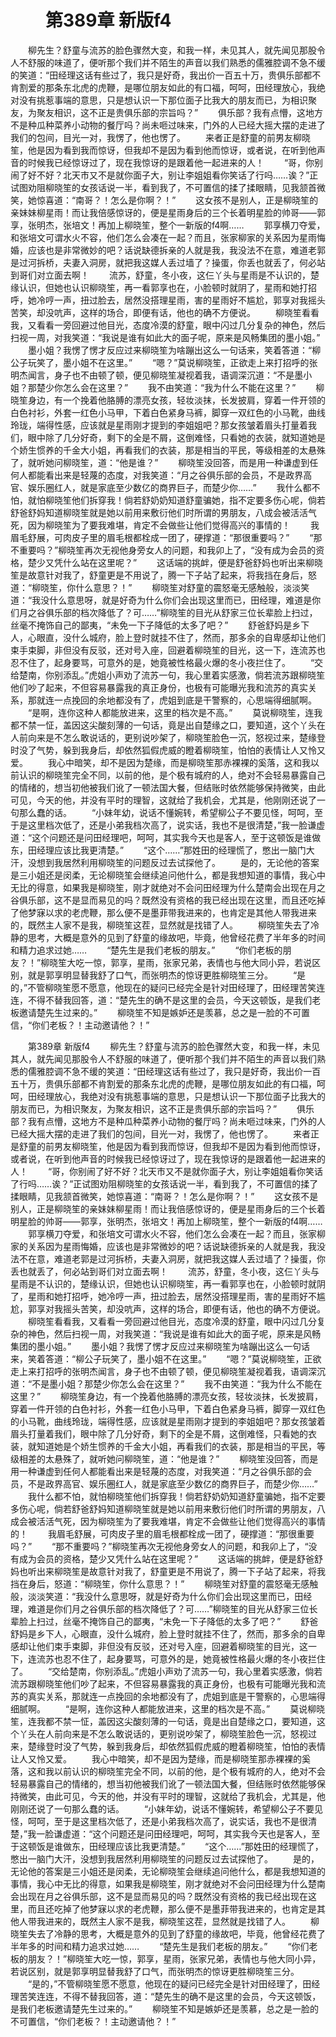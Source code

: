 # 　　第389章 新版f4
　　柳先生？舒童与流苏的脸色骤然大变，和我一样，未见其人，就先闻见那股令人不舒服的味道了，便听那个我们并不陌生的声音以我们熟悉的儒雅腔调不急不缓的笑道：“田经理这话有些过了，我只是好奇，我出价一百五十万，贵俱乐部都不肯割爱的那条东北虎的虎鞭，是哪位朋友如此的有口福，呵呵，田经理放心，我绝对没有挑惹事端的意思，只是想认识一下那位面子比我大的朋友而已，为相识聚友，为聚友相识，这不正是贵俱乐部的宗旨吗？”
　　俱乐部？我有点懵，这地方不是种瓜种菜养小动物的餐厅吗？尚未咂过味来，门外的人已经大摇大摆的走进了我们的包间，目光一对，我愣了，他也愣了。
　　来者正是舒童的前男友柳晓笙，他是因为看到我而惊讶，但我却不是因为看到他而惊讶，或者说，在听到他声音的时候我已经惊讶过了，现在我惊讶的是跟着他一起进来的人！
　　“哥，你别闹了好不好？北天市又不是就你面子大，别让李姐姐看你笑话了行吗……诶？”正试图劝阻柳晓笙的女孩话说一半，看到我了，不可置信的揉了揉眼睛，见我颔首微笑，她惊喜道：“南哥？！怎么是你啊？！”
　　这女孩不是别人，正是柳晓笙的亲妹妹柳星雨！而让我倍感惊讶的，便是星雨身后的三个长着明星脸的帅哥——郭享，张明杰，张培文！再加上柳晓笙，整个一新版的f4啊……
　　郭享横刀夺爱，和张培文可谓水火不容，他们怎么会凑在一起？而且，张家柳家的关系因为星雨悔婚，应该也是非常微妙的吧？话说缺德拆亲的人就是我，我没法不在意，难道老郭是过河拆桥，夫妻入洞房，就把我这媒人丢过墙了？操蛋，你丢也就丢了，何必站到哥们对立面去啊！
　　流苏，舒童，冬小夜，这仨丫头与星雨是不认识的，楚缘认识，但她也认识柳晓笙，再一看郭享也在，小脸顿时就阴了，星雨和她打招呼，她冷哼一声，扭过脸去，居然没搭理星雨，害的星雨好不尴尬，郭享对我摇头苦笑，却没吭声，这样的场合，即便有话，他也的确不方便说。
　　柳晓笙看看我，又看看一旁回避过他目光，态度冷漠的舒童，眼中闪过几分复杂的神色，然后扫视一周，对我笑道：“我说是谁有如此大的面子呢，原来是风畅集团的墨小姐。”
　　墨小姐？我愣了愣才反应过来柳晓笙为啥蹦出这么一句话来，笑着答道：“柳公子玩笑了，墨小姐不在这里。”
　　“嗯？”莫说柳晓笙，正欲走上来打招呼的张明杰闻言，身子也不由顿了顿，便见柳晓笙凝视着我，语调深沉道：“不是墨小姐？那楚少你怎么会在这里？”
　　我不由笑道：“我为什么不能在这里？”
　　柳晓笙身边，有一个挽着他胳膊的漂亮女孩，轻妆淡抹，长发披肩，穿着一件开领的白色衬衫，外套一红色小马甲，下着白色紧身马裤，脚穿一双红色的小马靴，曲线玲珑，端得性感，应该就是星雨刚才提到的李姐姐吧？那女孩皱着眉头打量着我们，眼中除了几分好奇，剩下的全是不屑，这倒难怪，只看她的衣装，就知道她是个娇生惯养的千金大小姐，再看我们的衣装，那是相当的平民，等级相差的太悬殊了，就听她问柳晓笙，道：“他是谁？”
　　柳晓笙没回答，而是用一种谦虚到任何人都能看出来是轻蔑的态度，对我笑道：“月之谷俱乐部的会员，不是政界高官、娱乐圈红人，就是家底至少数亿的商界巨子，而楚少你……”
　　我什么都不怕，就怕柳晓笙他们拆穿我！倘若舒奶奶知道舒童骗她，指不定要多伤心呢，倘若舒爸舒妈知道柳晓笙就是她以前用来敷衍他们时所谓的男朋友，八成会被活活气死，因为柳晓笙为了要我难堪，肯定不会做些让他们觉得高兴的事情的！
　　我眉毛舒展，可肉皮子里的眉毛根都栓成一团了，硬撑道：“那很重要吗？”
　　“那不重要吗？”柳晓笙再次无视他身旁女人的问题，和我卯上了，“没有成为会员的资格，楚少又凭什么站在这里呢？”
　　这话端的挑衅，便是舒爸舒妈也听出来柳晓笙是故意针对我了，舒童更是不用说了，腾一下子站了起来，将我挡在身后，怒道：“柳晓笙，你什么意思？！”
　　柳晓笙对舒童的震怒毫无感触般，淡淡笑道：“我没什么意思呀，就是好奇为什么你们会出现这里而已，田经理，难道是你们月之谷俱乐部的档次降低了？可……”柳晓笙的目光从舒家三位长辈脸上扫过，丝毫不掩饰自己的鄙夷，“未免一下子降低的太多了吧？”
　　舒爸舒妈是乡下人，心眼直，没什么城府，脸上登时就挂不住了，然而，那多余的自卑感却让他们束手束脚，非但没有反驳，还对号入座，回避着柳晓笙的目光，这一下，连流苏也忍不住了，起身要骂，可意外的是，她竟被性格最火爆的冬小夜拦住了。
　　“交给楚南，你别添乱。”虎姐小声劝了流苏一句，我心里着实感激，倘若流苏跟柳晓笙他们吵了起来，不但容易暴露我的真正身份，也极有可能曝光我和流苏的真实关系，那就连一点挽回的余地都没有了，虎姐到底是干警察的，心思端得细腻啊。
　　“是啊，连你这种人都能放进来，这里的档次是不高。”
　　莫说柳晓笙，连我都不禁一怔，盖因这尖酸刻薄的一句话，竟是出自楚缘之口，要知道，这个丫头在人前向来是不怎么敢说话的，更别说吵架了，柳晓笙脸色一沉，怒视过来，楚缘登时没了气势，躲到我身后，却依然狐假虎威的瞪着柳晓笙，怕怕的表情让人又怜又爱。
　　我心中暗笑，却不是因为楚缘，而是柳晓笙那赤裸裸的奚落，这和我以前认识的柳晓笙完全不同，以前的他，是个极有城府的人，绝对不会轻易暴露自己的情绪的，想当初他被我们讹了一顿法国大餐，但结账时依然能够保持微笑，由此可见，今天的他，并没有平时的理智，这就给了我机会，尤其是，他刚刚还说了一句那么蠢的话。
　　“小妹年幼，说话不懂婉转，希望柳公子不要见怪，呵呵，至于是这里档次低了，还是小弟我档次高了，说实话，我也不是很清楚，”我一脸谦虚道：“这个问题还是问田经理吧，呵呵，其实我今天也是客人，至于这顿饭是谁做东，田经理应该比我更清楚。”
　　“这个……”那姓田的经理慌了，憋出一脑门大汗，没想到我居然利用柳晓笙的问题反过去试探他了。
　　是的，无论他的答案是三小姐还是闵柔，无论柳晓笙会继续追问他什么，都是我想知道的事情，我心中无比的得意，如果我是柳晓笙，刚才就绝对不会问田经理为什么楚南会出现在月之谷俱乐部，这不是显而易见的吗？既然没有资格的我已经出现在这里，而且还吃掉了他梦寐以求的老虎鞭，那么便不是墨菲带我进来的，也肯定是其他人带我进来的，既然主人家不是我，柳晓笙这茬，显然就是找错了人。
　　柳晓笙失去了冷静的思考，大概是意外的见到了舒童的缘故吧，毕竟，他曾经花费了半年多的时间和精力追求过她……
　　“楚先生是我们老板的朋友。”
　　“你们老板的朋友？！”柳晓笙大吃一惊，郭享，星雨，张家兄弟，表情也与他大同小异，若说区别，就是郭享明显替我舒了口气，而张明杰的惊讶更胜柳晓笙三分。
　　“是的，”不管柳晓笙愿不愿意，他现在的疑问已经完全是针对田经理了，田经理苦笑连连，不得不替我回答，道：“楚先生的确不是这里的会员，今天这顿饭，是我们老板邀请楚先生过来的。”
　　柳晓笙不知是嫉妒还是羡慕，总之是一脸的不可置信，“你们老板？！主动邀请他？！”

　　第389章 新版f4
　　柳先生？舒童与流苏的脸色骤然大变，和我一样，未见其人，就先闻见那股令人不舒服的味道了，便听那个我们并不陌生的声音以我们熟悉的儒雅腔调不急不缓的笑道：“田经理这话有些过了，我只是好奇，我出价一百五十万，贵俱乐部都不肯割爱的那条东北虎的虎鞭，是哪位朋友如此的有口福，呵呵，田经理放心，我绝对没有挑惹事端的意思，只是想认识一下那位面子比我大的朋友而已，为相识聚友，为聚友相识，这不正是贵俱乐部的宗旨吗？”
　　俱乐部？我有点懵，这地方不是种瓜种菜养小动物的餐厅吗？尚未咂过味来，门外的人已经大摇大摆的走进了我们的包间，目光一对，我愣了，他也愣了。
　　来者正是舒童的前男友柳晓笙，他是因为看到我而惊讶，但我却不是因为看到他而惊讶，或者说，在听到他声音的时候我已经惊讶过了，现在我惊讶的是跟着他一起进来的人！
　　“哥，你别闹了好不好？北天市又不是就你面子大，别让李姐姐看你笑话了行吗……诶？”正试图劝阻柳晓笙的女孩话说一半，看到我了，不可置信的揉了揉眼睛，见我颔首微笑，她惊喜道：“南哥？！怎么是你啊？！”
　　这女孩不是别人，正是柳晓笙的亲妹妹柳星雨！而让我倍感惊讶的，便是星雨身后的三个长着明星脸的帅哥——郭享，张明杰，张培文！再加上柳晓笙，整个一新版的f4啊……
　　郭享横刀夺爱，和张培文可谓水火不容，他们怎么会凑在一起？而且，张家柳家的关系因为星雨悔婚，应该也是非常微妙的吧？话说缺德拆亲的人就是我，我没法不在意，难道老郭是过河拆桥，夫妻入洞房，就把我这媒人丢过墙了？操蛋，你丢也就丢了，何必站到哥们对立面去啊！
　　流苏，舒童，冬小夜，这仨丫头与星雨是不认识的，楚缘认识，但她也认识柳晓笙，再一看郭享也在，小脸顿时就阴了，星雨和她打招呼，她冷哼一声，扭过脸去，居然没搭理星雨，害的星雨好不尴尬，郭享对我摇头苦笑，却没吭声，这样的场合，即便有话，他也的确不方便说。
　　柳晓笙看看我，又看看一旁回避过他目光，态度冷漠的舒童，眼中闪过几分复杂的神色，然后扫视一周，对我笑道：“我说是谁有如此大的面子呢，原来是风畅集团的墨小姐。”
　　墨小姐？我愣了愣才反应过来柳晓笙为啥蹦出这么一句话来，笑着答道：“柳公子玩笑了，墨小姐不在这里。”
　　“嗯？”莫说柳晓笙，正欲走上来打招呼的张明杰闻言，身子也不由顿了顿，便见柳晓笙凝视着我，语调深沉道：“不是墨小姐？那楚少你怎么会在这里？”
　　我不由笑道：“我为什么不能在这里？”
　　柳晓笙身边，有一个挽着他胳膊的漂亮女孩，轻妆淡抹，长发披肩，穿着一件开领的白色衬衫，外套一红色小马甲，下着白色紧身马裤，脚穿一双红色的小马靴，曲线玲珑，端得性感，应该就是星雨刚才提到的李姐姐吧？那女孩皱着眉头打量着我们，眼中除了几分好奇，剩下的全是不屑，这倒难怪，只看她的衣装，就知道她是个娇生惯养的千金大小姐，再看我们的衣装，那是相当的平民，等级相差的太悬殊了，就听她问柳晓笙，道：“他是谁？”
　　柳晓笙没回答，而是用一种谦虚到任何人都能看出来是轻蔑的态度，对我笑道：“月之谷俱乐部的会员，不是政界高官、娱乐圈红人，就是家底至少数亿的商界巨子，而楚少你……”
　　我什么都不怕，就怕柳晓笙他们拆穿我！倘若舒奶奶知道舒童骗她，指不定要多伤心呢，倘若舒爸舒妈知道柳晓笙就是她以前用来敷衍他们时所谓的男朋友，八成会被活活气死，因为柳晓笙为了要我难堪，肯定不会做些让他们觉得高兴的事情的！
　　我眉毛舒展，可肉皮子里的眉毛根都栓成一团了，硬撑道：“那很重要吗？”
　　“那不重要吗？”柳晓笙再次无视他身旁女人的问题，和我卯上了，“没有成为会员的资格，楚少又凭什么站在这里呢？”
　　这话端的挑衅，便是舒爸舒妈也听出来柳晓笙是故意针对我了，舒童更是不用说了，腾一下子站了起来，将我挡在身后，怒道：“柳晓笙，你什么意思？！”
　　柳晓笙对舒童的震怒毫无感触般，淡淡笑道：“我没什么意思呀，就是好奇为什么你们会出现这里而已，田经理，难道是你们月之谷俱乐部的档次降低了？可……”柳晓笙的目光从舒家三位长辈脸上扫过，丝毫不掩饰自己的鄙夷，“未免一下子降低的太多了吧？”
　　舒爸舒妈是乡下人，心眼直，没什么城府，脸上登时就挂不住了，然而，那多余的自卑感却让他们束手束脚，非但没有反驳，还对号入座，回避着柳晓笙的目光，这一下，连流苏也忍不住了，起身要骂，可意外的是，她竟被性格最火爆的冬小夜拦住了。
　　“交给楚南，你别添乱。”虎姐小声劝了流苏一句，我心里着实感激，倘若流苏跟柳晓笙他们吵了起来，不但容易暴露我的真正身份，也极有可能曝光我和流苏的真实关系，那就连一点挽回的余地都没有了，虎姐到底是干警察的，心思端得细腻啊。
　　“是啊，连你这种人都能放进来，这里的档次是不高。”
　　莫说柳晓笙，连我都不禁一怔，盖因这尖酸刻薄的一句话，竟是出自楚缘之口，要知道，这个丫头在人前向来是不怎么敢说话的，更别说吵架了，柳晓笙脸色一沉，怒视过来，楚缘登时没了气势，躲到我身后，却依然狐假虎威的瞪着柳晓笙，怕怕的表情让人又怜又爱。
　　我心中暗笑，却不是因为楚缘，而是柳晓笙那赤裸裸的奚落，这和我以前认识的柳晓笙完全不同，以前的他，是个极有城府的人，绝对不会轻易暴露自己的情绪的，想当初他被我们讹了一顿法国大餐，但结账时依然能够保持微笑，由此可见，今天的他，并没有平时的理智，这就给了我机会，尤其是，他刚刚还说了一句那么蠢的话。
　　“小妹年幼，说话不懂婉转，希望柳公子不要见怪，呵呵，至于是这里档次低了，还是小弟我档次高了，说实话，我也不是很清楚，”我一脸谦虚道：“这个问题还是问田经理吧，呵呵，其实我今天也是客人，至于这顿饭是谁做东，田经理应该比我更清楚。”
　　“这个……”那姓田的经理慌了，憋出一脑门大汗，没想到我居然利用柳晓笙的问题反过去试探他了。
　　是的，无论他的答案是三小姐还是闵柔，无论柳晓笙会继续追问他什么，都是我想知道的事情，我心中无比的得意，如果我是柳晓笙，刚才就绝对不会问田经理为什么楚南会出现在月之谷俱乐部，这不是显而易见的吗？既然没有资格的我已经出现在这里，而且还吃掉了他梦寐以求的老虎鞭，那么便不是墨菲带我进来的，也肯定是其他人带我进来的，既然主人家不是我，柳晓笙这茬，显然就是找错了人。
　　柳晓笙失去了冷静的思考，大概是意外的见到了舒童的缘故吧，毕竟，他曾经花费了半年多的时间和精力追求过她……
　　“楚先生是我们老板的朋友。”
　　“你们老板的朋友？！”柳晓笙大吃一惊，郭享，星雨，张家兄弟，表情也与他大同小异，若说区别，就是郭享明显替我舒了口气，而张明杰的惊讶更胜柳晓笙三分。
　　“是的，”不管柳晓笙愿不愿意，他现在的疑问已经完全是针对田经理了，田经理苦笑连连，不得不替我回答，道：“楚先生的确不是这里的会员，今天这顿饭，是我们老板邀请楚先生过来的。”
　　柳晓笙不知是嫉妒还是羡慕，总之是一脸的不可置信，“你们老板？！主动邀请他？！”

